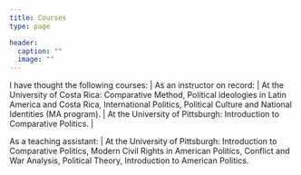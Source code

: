 ```yaml
---
title: Courses
type: page

header:
  caption: ""
  image: ""
---
```


I have thought the following courses: |
As an instructor on record: |
At the University of Costa Rica: Comparative Method, Political ideologies in Latin America and Costa Rica, International Politics, Political Culture and National
Identities (MA program). |
At the University of Pittsburgh: Introduction to Comparative Politics. |

As a teaching assistant: |
At the University of Pittsburgh: Introduction to Comparative Politics, Modern Civil Rights in American Politics, Conflict and War Analysis, Political Theory, Introduction to American Politics.
